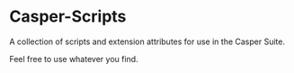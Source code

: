 # Casper-Scripts

A collection of scripts and extension attributes for use in the Casper Suite. 

Feel free to use whatever you find. 
